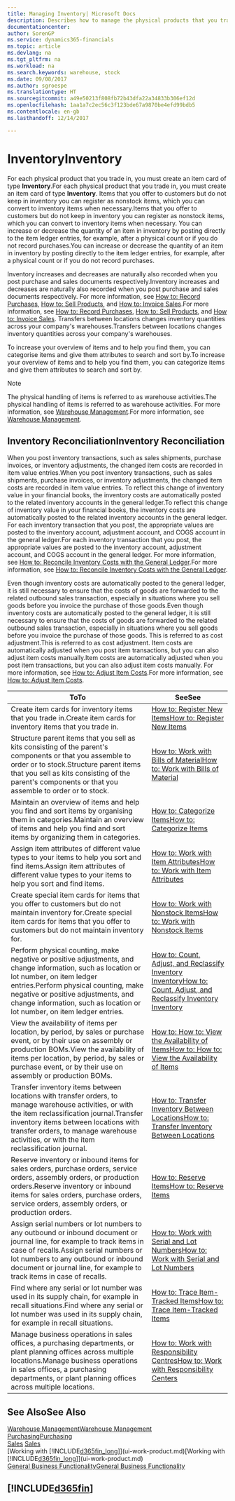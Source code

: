 ```yaml
---
title: Managing Inventory| Microsoft Docs
description: Describes how to manage the physical products that you trade in, for example, handling the stock in your warehouse.
documentationcenter: 
author: SorenGP
ms.service: dynamics365-financials
ms.topic: article
ms.devlang: na
ms.tgt_pltfrm: na
ms.workload: na
ms.search.keywords: warehouse, stock
ms.date: 09/08/2017
ms.author: sgroespe
ms.translationtype: HT
ms.sourcegitcommit: a49e50213f808fb72b43dfa22a34833b306ef12d
ms.openlocfilehash: 1aa1a7c2ec56c3f123bde67a9870be4efd99bdb5
ms.contentlocale: en-gb
ms.lasthandoff: 12/14/2017

---
```


# <a name="inventory"></a><span data-ttu-id="6b3fc-103">Inventory</span><span class="sxs-lookup"><span data-stu-id="6b3fc-103">Inventory</span></span>
<span data-ttu-id="6b3fc-104">For each physical product that you trade in, you must create an item card of type **Inventory**.</span><span class="sxs-lookup"><span data-stu-id="6b3fc-104">For each physical product that you trade in, you must create an item card of type **Inventory**.</span></span> <span data-ttu-id="6b3fc-105">Items that you offer to customers but do not keep in inventory you can register as nonstock items, which you can convert to inventory items when necessary.</span><span class="sxs-lookup"><span data-stu-id="6b3fc-105">Items that you offer to customers but do not keep in inventory you can register as nonstock items, which you can convert to inventory items when necessary.</span></span> <span data-ttu-id="6b3fc-106">You can increase or decrease the quantity of an item in inventory by posting directly to the item ledger entries, for example, after a physical count or if you do not record purchases.</span><span class="sxs-lookup"><span data-stu-id="6b3fc-106">You can increase or decrease the quantity of an item in inventory by posting directly to the item ledger entries, for example, after a physical count or if you do not record purchases.</span></span>

<span data-ttu-id="6b3fc-107">Inventory increases and decreases are naturally also recorded when you post purchase and sales documents respectively.</span><span class="sxs-lookup"><span data-stu-id="6b3fc-107">Inventory increases and decreases are naturally also recorded when you post purchase and sales documents respectively.</span></span> <span data-ttu-id="6b3fc-108">For more information, see [How to: Record Purchases](purchasing-how-record-purchases.md), [How to: Sell Products](sales-how-sell-products.md), and [How to: Invoice Sales](sales-how-invoice-sales.md).</span><span class="sxs-lookup"><span data-stu-id="6b3fc-108">For more information, see [How to: Record Purchases](purchasing-how-record-purchases.md), [How to: Sell Products](sales-how-sell-products.md), and [How to: Invoice Sales](sales-how-invoice-sales.md).</span></span> <span data-ttu-id="6b3fc-109">Transfers between locations changes inventory quantities across your company's warehouses.</span><span class="sxs-lookup"><span data-stu-id="6b3fc-109">Transfers between locations changes inventory quantities across your company's warehouses.</span></span>   

<span data-ttu-id="6b3fc-110">To increase your overview of items and to help you find them, you can categorise items and give them attributes to search and sort by.</span><span class="sxs-lookup"><span data-stu-id="6b3fc-110">To increase your overview of items and to help you find them, you can categorize items and give them attributes to search and sort by.</span></span>

> [!NOTE]
> <span data-ttu-id="6b3fc-111">The physical handling of items is referred to as warehouse activities.</span><span class="sxs-lookup"><span data-stu-id="6b3fc-111">The physical handling of items is referred to as warehouse activities.</span></span> <span data-ttu-id="6b3fc-112">For more information, see [Warehouse Management](warehouse-manage-warehouse.md).</span><span class="sxs-lookup"><span data-stu-id="6b3fc-112">For more information, see [Warehouse Management](warehouse-manage-warehouse.md).</span></span>

## <a name="inventory-reconciliation"></a><span data-ttu-id="6b3fc-113">Inventory Reconciliation</span><span class="sxs-lookup"><span data-stu-id="6b3fc-113">Inventory Reconciliation</span></span>
<span data-ttu-id="6b3fc-114">When you post inventory transactions, such as sales shipments, purchase invoices, or inventory adjustments, the changed item costs are recorded in item value entries.</span><span class="sxs-lookup"><span data-stu-id="6b3fc-114">When you post inventory transactions, such as sales shipments, purchase invoices, or inventory adjustments, the changed item costs are recorded in item value entries.</span></span> <span data-ttu-id="6b3fc-115">To reflect this change of inventory value in your financial books, the inventory costs are automatically posted to the related inventory accounts in the general ledger.</span><span class="sxs-lookup"><span data-stu-id="6b3fc-115">To reflect this change of inventory value in your financial books, the inventory costs are automatically posted to the related inventory accounts in the general ledger.</span></span> <span data-ttu-id="6b3fc-116">For each inventory transaction that you post, the appropriate values are posted to the inventory account, adjustment account, and COGS account in the general ledger.</span><span class="sxs-lookup"><span data-stu-id="6b3fc-116">For each inventory transaction that you post, the appropriate values are posted to the inventory account, adjustment account, and COGS account in the general ledger.</span></span> <span data-ttu-id="6b3fc-117">For more information, see [How to: Reconcile Inventory Costs with the General Ledger](finance-how-to-post-inventory-costs-to-the-general-ledger.md).</span><span class="sxs-lookup"><span data-stu-id="6b3fc-117">For more information, see [How to: Reconcile Inventory Costs with the General Ledger](finance-how-to-post-inventory-costs-to-the-general-ledger.md).</span></span>

<span data-ttu-id="6b3fc-118">Even though inventory costs are automatically posted to the general ledger, it is still necessary to ensure that the costs of goods are forwarded to the related outbound sales transaction, especially in situations where you sell goods before you invoice the purchase of those goods.</span><span class="sxs-lookup"><span data-stu-id="6b3fc-118">Even though inventory costs are automatically posted to the general ledger, it is still necessary to ensure that the costs of goods are forwarded to the related outbound sales transaction, especially in situations where you sell goods before you invoice the purchase of those goods.</span></span> <span data-ttu-id="6b3fc-119">This is referred to as cost adjustment.</span><span class="sxs-lookup"><span data-stu-id="6b3fc-119">This is referred to as cost adjustment.</span></span> <span data-ttu-id="6b3fc-120">Item costs are automatically adjusted when you post item transactions, but you can also adjust item costs manually.</span><span class="sxs-lookup"><span data-stu-id="6b3fc-120">Item costs are automatically adjusted when you post item transactions, but you can also adjust item costs manually.</span></span> <span data-ttu-id="6b3fc-121">For more information, see [How to: Adjust Item Costs](inventory-how-adjust-item-costs.md).</span><span class="sxs-lookup"><span data-stu-id="6b3fc-121">For more information, see [How to: Adjust Item Costs](inventory-how-adjust-item-costs.md).</span></span>

|<span data-ttu-id="6b3fc-122">To</span><span class="sxs-lookup"><span data-stu-id="6b3fc-122">To</span></span> |<span data-ttu-id="6b3fc-123">See</span><span class="sxs-lookup"><span data-stu-id="6b3fc-123">See</span></span> |
|---|----|
|<span data-ttu-id="6b3fc-124">Create item cards for inventory items that you trade in.</span><span class="sxs-lookup"><span data-stu-id="6b3fc-124">Create item cards for inventory items that you trade in.</span></span>|[<span data-ttu-id="6b3fc-125">How to: Register New Items</span><span class="sxs-lookup"><span data-stu-id="6b3fc-125">How to: Register New Items</span></span>](inventory-how-register-new-items.md)|
|<span data-ttu-id="6b3fc-126">Structure parent items that you sell as kits consisting of the parent's components or that you assemble to order or to stock.</span><span class="sxs-lookup"><span data-stu-id="6b3fc-126">Structure parent items that you sell as kits consisting of the parent's components or that you assemble to order or to stock.</span></span>|[<span data-ttu-id="6b3fc-127">How to: Work with Bills of Material</span><span class="sxs-lookup"><span data-stu-id="6b3fc-127">How to: Work with Bills of Material</span></span>](inventory-how-work-BOMs.md)|
|<span data-ttu-id="6b3fc-128">Maintain an overview of items and help you find and sort items by organising them in categories.</span><span class="sxs-lookup"><span data-stu-id="6b3fc-128">Maintain an overview of items and help you find and sort items by organizing them in categories.</span></span>|[<span data-ttu-id="6b3fc-129">How to: Categorize Items</span><span class="sxs-lookup"><span data-stu-id="6b3fc-129">How to: Categorize Items</span></span>](inventory-how-categorize-items.md)|
|<span data-ttu-id="6b3fc-130">Assign item attributes of different value types to your items to help you sort and find items.</span><span class="sxs-lookup"><span data-stu-id="6b3fc-130">Assign item attributes of different value types to your items to help you sort and find items.</span></span>|[<span data-ttu-id="6b3fc-131">How to: Work with Item Attributes</span><span class="sxs-lookup"><span data-stu-id="6b3fc-131">How to: Work with Item Attributes</span></span>](inventory-how-work-item-attributes.md)|
|<span data-ttu-id="6b3fc-132">Create special item cards for items that you offer to customers but do not maintain inventory for.</span><span class="sxs-lookup"><span data-stu-id="6b3fc-132">Create special item cards for items that you offer to customers but do not maintain inventory for.</span></span>|[<span data-ttu-id="6b3fc-133">How to: Work with Nonstock Items</span><span class="sxs-lookup"><span data-stu-id="6b3fc-133">How to: Work with Nonstock Items</span></span>](inventory-how-work-nonstock-items.md)|
|<span data-ttu-id="6b3fc-134">Perform physical counting, make negative or positive adjustments, and change information, such as location or lot number, on item ledger entries.</span><span class="sxs-lookup"><span data-stu-id="6b3fc-134">Perform physical counting, make negative or positive adjustments, and change information, such as location or lot number, on item ledger entries.</span></span>|[<span data-ttu-id="6b3fc-135">How to: Count, Adjust, and Reclassify Inventory Inventory</span><span class="sxs-lookup"><span data-stu-id="6b3fc-135">How to: Count, Adjust, and Reclassify Inventory Inventory</span></span>](inventory-how-count-adjust-reclassify.md)|
|<span data-ttu-id="6b3fc-136">View the availability of items per location, by period, by sales or purchase event, or by their use on assembly or production BOMs.</span><span class="sxs-lookup"><span data-stu-id="6b3fc-136">View the availability of items per location, by period, by sales or purchase event, or by their use on assembly or production BOMs.</span></span>|[<span data-ttu-id="6b3fc-137">How to: How to: View the Availability of Items</span><span class="sxs-lookup"><span data-stu-id="6b3fc-137">How to: How to: View the Availability of Items</span></span>](inventory-how-availability-overview.md)|
|<span data-ttu-id="6b3fc-138">Transfer inventory items between locations with transfer orders, to manage warehouse activities, or with the item reclassification journal.</span><span class="sxs-lookup"><span data-stu-id="6b3fc-138">Transfer inventory items between locations with transfer orders, to manage warehouse activities, or with the item reclassification journal.</span></span>|[<span data-ttu-id="6b3fc-139">How to: Transfer Inventory Between Locations</span><span class="sxs-lookup"><span data-stu-id="6b3fc-139">How to: Transfer Inventory Between Locations</span></span>](inventory-how-transfer-between-locations.md)|
|<span data-ttu-id="6b3fc-140">Reserve inventory or inbound items for sales orders, purchase orders, service orders, assembly orders, or production orders.</span><span class="sxs-lookup"><span data-stu-id="6b3fc-140">Reserve inventory or inbound items for sales orders, purchase orders, service orders, assembly orders, or production orders.</span></span>|[<span data-ttu-id="6b3fc-141">How to: Reserve Items</span><span class="sxs-lookup"><span data-stu-id="6b3fc-141">How to: Reserve Items</span></span>](inventory-how-to-reserve-items.md)|
|<span data-ttu-id="6b3fc-142">Assign serial numbers or lot numbers to any outbound or inbound document or journal line, for example to track items in case of recalls.</span><span class="sxs-lookup"><span data-stu-id="6b3fc-142">Assign serial numbers or lot numbers to any outbound or inbound document or journal line, for example to track items in case of recalls.</span></span>|[<span data-ttu-id="6b3fc-143">How to: Work with Serial and Lot Numbers</span><span class="sxs-lookup"><span data-stu-id="6b3fc-143">How to: Work with Serial and Lot Numbers</span></span>](inventory-how-work-item-tracking.md)|
|<span data-ttu-id="6b3fc-144">Find where any serial or lot number was used in its supply chain, for example in recall situations.</span><span class="sxs-lookup"><span data-stu-id="6b3fc-144">Find where any serial or lot number was used in its supply chain, for example in recall situations.</span></span>|[<span data-ttu-id="6b3fc-145">How to: Trace Item-Tracked Items</span><span class="sxs-lookup"><span data-stu-id="6b3fc-145">How to: Trace Item-Tracked Items</span></span>](inventory-how-to-trace-item-tracked-items.md)|
|<span data-ttu-id="6b3fc-146">Manage business operations in sales offices, a purchasing departments, or plant planning offices across multiple locations.</span><span class="sxs-lookup"><span data-stu-id="6b3fc-146">Manage business operations in sales offices, a purchasing departments, or plant planning offices across multiple locations.</span></span>|[<span data-ttu-id="6b3fc-147">How to: Work with Responsibility Centres</span><span class="sxs-lookup"><span data-stu-id="6b3fc-147">How to: Work with Responsibility Centers</span></span>](inventory-responsibility-centers.md)|

## <a name="see-also"></a><span data-ttu-id="6b3fc-148">See Also</span><span class="sxs-lookup"><span data-stu-id="6b3fc-148">See Also</span></span>  
[<span data-ttu-id="6b3fc-149">Warehouse Management</span><span class="sxs-lookup"><span data-stu-id="6b3fc-149">Warehouse Management</span></span>](warehouse-manage-warehouse.md)  
[<span data-ttu-id="6b3fc-150">Purchasing</span><span class="sxs-lookup"><span data-stu-id="6b3fc-150">Purchasing</span></span>](purchasing-manage-purchasing.md)  
<span data-ttu-id="6b3fc-151">[Sales](sales-manage-sales.md)  </span><span class="sxs-lookup"><span data-stu-id="6b3fc-151">[Sales](sales-manage-sales.md)  </span></span>  
<span data-ttu-id="6b3fc-152">[Working with [!INCLUDE[d365fin_long](includes/d365fin_long_md.md)]](ui-work-product.md)</span><span class="sxs-lookup"><span data-stu-id="6b3fc-152">[Working with [!INCLUDE[d365fin_long](includes/d365fin_long_md.md)]](ui-work-product.md)</span></span>  
[<span data-ttu-id="6b3fc-153">General Business Functionality</span><span class="sxs-lookup"><span data-stu-id="6b3fc-153">General Business Functionality</span></span>](ui-across-business-areas.md)

## [!INCLUDE[d365fin](includes/free_trial_md.md)]

